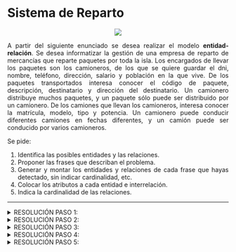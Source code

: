 <div align="justify">

# Sistema de Reparto

<div align="center">
<img src="https://github.com/jpexposito/base-datos/raw/main/ER/tareas/tarea4/img/camionero.png"/>
</div>

A partir del siguiente enunciado se desea realizar el modelo __entidad-relación__. Se desea informatizar la gestión de una empresa de reparto de mercancías que reparte paquetes por toda la isla. Los encargados de llevar los paquetes son los camioneros, de los que se quiere guardar el dni, nombre, teléfono, dirección, salario y población en la que vive. De los paquetes transportados interesa conocer el código de paquete, descripción, destinatario y dirección del destinatario. Un camionero distribuye muchos paquetes, y un paquete sólo puede ser distribuido por un camionero. De los camiones que llevan los camioneros, interesa conocer la matrícula, modelo, tipo y potencia. Un camionero puede conducir diferentes camiones en fechas diferentes, y un camión puede ser conducido por varios camioneros.

Se pide: 

1. Identifica las posibles entidades y las relaciones.
2. Proponer las frases que describan el problema.
3. Generar y montar los entidades y relaciones de cada frase que hayas detectado, sin indicar cardinalidad, etc.
4. Colocar los atributos a cada entidad e interrelación.
5. Indica la cardinalidad de las relaciones.

- - -

<details>
      <summary>RESOLUCIÓN PASO 1:</summary>
      
  </br>
  
  <img src="https://github.com/samugd17/base-datos-bae-/blob/main/TAREAS/Tarea5/Ejercicio%204/IMG/ER.n%C2%BA4.PASO1.drawio.png">
  
  </br>
  
</details>

<details>
      <summary>RESOLUCIÓN PASO 2:</summary>
 
- Deseamos conocer el número de paquetes que puede distribuir un camionero.
- El número de camiones que puede conducir un camionero.
        
  </br>
  
</details>

<details>
      <summary>RESOLUCIÓN PASO 3:</summary>
      
  <br>
  
  <img src="https://github.com/samugd17/base-datos-bae-/blob/main/TAREAS/Tarea5/Ejercicio%204/IMG/ER.n%C2%BA4.PASO3.drawio.png">
  
  </br>
  
</details>

<details>
      <summary>RESOLUCIÓN PASO 4:</summary>
      
  </br>
  
  <img src="https://github.com/samugd17/base-datos-bae-/blob/main/TAREAS/Tarea5/Ejercicio%204/IMG/ER.n%C2%BA4.PASO4.drawio.png">
  
  </br>
  
</details>

<details>
      <summary>RESOLUCIÓN PASO 5:</summary>
      
  </br>
  
  <img src="https://github.com/samugd17/base-datos-bae-/blob/main/TAREAS/Tarea5/Ejercicio%204/IMG/ER.n%C2%BA4.PASO5.drawio.png">
  
  </br>
  
</details>
</div>
